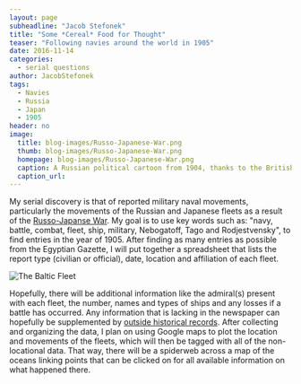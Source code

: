 ```yaml
---
layout: page
subheadline: "Jacob Stefonek"
title: "Some *Cereal* Food for Thought"
teaser: "Following navies around the world in 1905"
date: 2016-11-14
categories:
  - serial questions
author: JacobStefonek
tags:
  - Navies
  - Russia
  - Japan
  - 1905
header: no
image:
  title: blog-images/Russo-Japanese-War.png
  thumb: blog-images/Russo-Japanese-War.png
  homepage: blog-images/Russo-Japanese-War.png
  caption: A Russian political cartoon from 1904, thanks to the British Library Board
  caption_url:
---
```

My serial discovery is that of reported military naval movements, particularly the movements of the Russian and Japanese fleets as a result of the [Russo-Japanse War](https://www.britannica.com/event/Russo-Japanese-War). My goal is to use key words such as: "navy, battle, combat, fleet, ship, military, Nebogatoff, Tago and Rodjestvensky", to find entries in the year of 1905. After finding as many entries as possible from the Egyptian Gazette, I will put together a spreadsheet that lists the report type (civilian or official), date, location and affiliation of each fleet.

![The Baltic Fleet](https://github.com/dig-eg-gaz/dig-eg-gaz.github.io/blob/master/images/blog-images/The-Baltic-Fleet.png?raw=true)

Hopefully, there will be additional information like the admiral(s) present with each fleet, the number, names and types of ships and any losses if a battle has occurred. Any information that is lacking in the newspaper can hopefully be supplemented by [outside historical records](http://www.history.com/this-day-in-history/russian-fleet-surrenders-at-port-arthur). After collecting and organizing the data, I plan on using Google maps to plot the location and movements of the fleets, which will then be tagged with all of the non-locational data. That way, there will be a spiderweb across a map of the oceans linking points that can be clicked on for all available information on what happened there.
